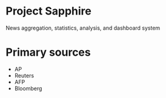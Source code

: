 # Project Sapphire

News aggregation, statistics, analysis, and dashboard system

# Primary sources

* AP
* Reuters
* AFP
* Bloomberg

